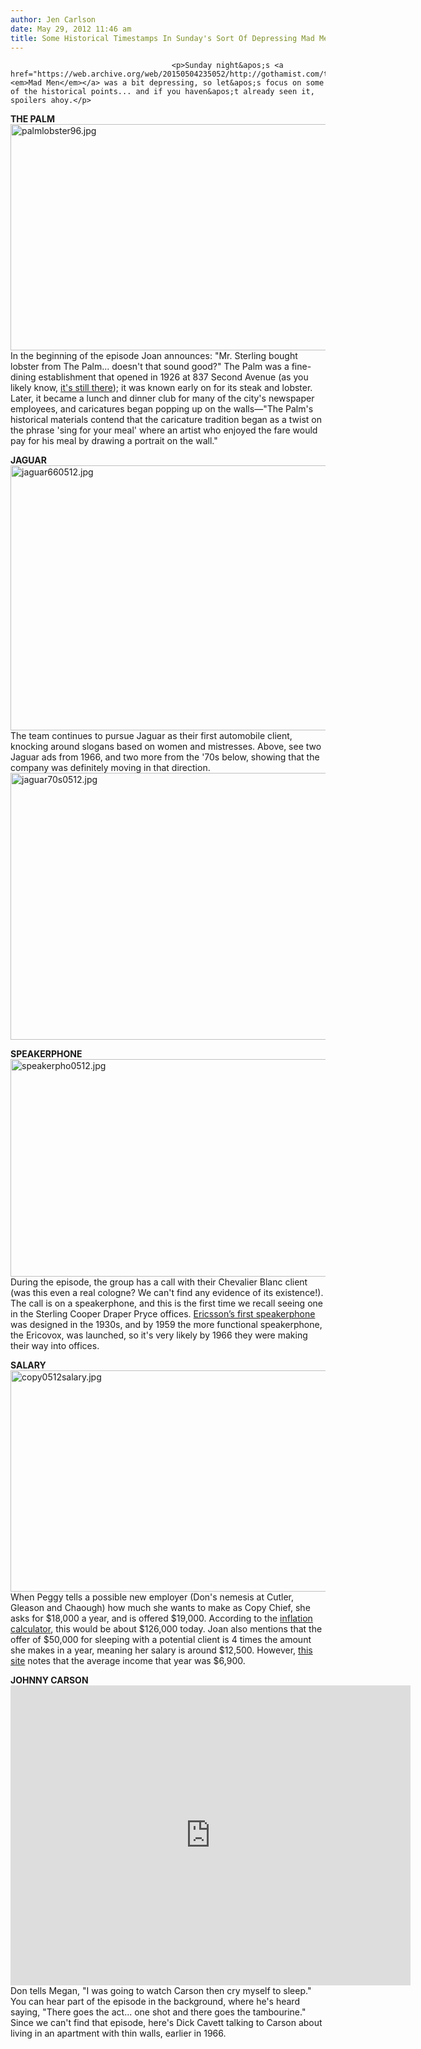 ```yaml
---
author: Jen Carlson
date: May 29, 2012 11:46 am
title: Some Historical Timestamps In Sunday's Sort Of Depressing Mad Men
---
```


	
										<p>Sunday night&apos;s <a href="https://web.archive.org/web/20150504235052/http://gothamist.com/tags/madmen"><em>Mad Men</em></a> was a bit depressing, so let&apos;s focus on some of the historical points... and if you haven&apos;t already seen it, spoilers ahoy.</p>

<p><strong>THE PALM</strong><br>
<span class="mt-enclosure mt-enclosure-image" style="display: inline;"> <img alt="palmlobster96.jpg" src="https://web.archive.org/web/20150504235052im_/http://gothamist.com/attachments/arts_jen/palmlobster96.jpg" width="640" height="362" class="image-none"> </span><br>
In the beginning of the episode Joan announces: &quot;Mr. Sterling bought lobster from The Palm... doesn&apos;t that sound good?&quot; The Palm was a fine-dining establishment that opened in 1926 at 837 Second Avenue (as you likely know, <a href="https://web.archive.org/web/20150504235052/http://www.thepalm.com/Palm-One">it&apos;s still there</a>); it was known early on for its steak and lobster. Later, it became a lunch and dinner club for many of the city&apos;s newspaper employees, and caricatures began popping up on the walls&#x2014;&quot;The Palm&apos;s historical materials contend that the caricature tradition began as a twist on the phrase &apos;sing for your meal&apos; where an artist who enjoyed the fare would pay for his meal by drawing a portrait on the wall.&quot;</p>

<p><strong>JAGUAR</strong><br>
<span class="mt-enclosure mt-enclosure-image" style="display: &lt;br /&gt;
inline;"> <img alt="jaguar660512.jpg" src="https://web.archive.org/web/20150504235052im_/http://gothamist.com/attachments/arts_jen/jaguar660512.jpg" width="640" height="424" class="image-none"> </span><br>
The team continues to pursue Jaguar as their first automobile client, knocking around slogans based on women and mistresses. Above, see two Jaguar ads from 1966, and two more from the &apos;70s below, showing that the company was definitely moving in that direction.<br>
<span class="mt-enclosure mt-enclosure-image" style="display: inline;"> <img alt="jaguar70s0512.jpg" src="https://web.archive.org/web/20150504235052im_/http://gothamist.com/attachments/arts_jen/jaguar70s0512.jpg" width="640" height="427" class="image-none"> </span></p>

<p><strong>SPEAKERPHONE</strong><br>
<span class="mt-enclosure mt-enclosure-image" style="display: inline;"> <img alt="speakerpho0512.jpg" src="https://web.archive.org/web/20150504235052im_/http://gothamist.com/attachments/arts_jen/speakerpho0512.jpg" width="640" height="348" class="image-none"> </span><br>
During the episode, the group has a call with their Chevalier Blanc client (was this even a real cologne? We can&apos;t find any evidence of its existence!). The call is on a speakerphone, and this is the first time we recall seeing one in the Sterling Cooper Draper Pryce offices. <a href="https://web.archive.org/web/20150504235052/http://www.ericssonhistory.com/templates/Ericsson/Article.aspx?id=2095&amp;ArticleID=1369&amp;CatID=360&amp;epslanguage=EN">Ericsson&#x2019;s first speakerphone</a> was designed in the 1930s, and by 1959 the more functional speakerphone, the Ericovox, was launched, so it&apos;s very likely by 1966 they were making their way into offices.</p>

<p><strong>SALARY</strong><br>
<span class="mt-enclosure mt-enclosure-image" style="display: inline;"> <img alt="copy0512salary.jpg" src="https://web.archive.org/web/20150504235052im_/http://gothamist.com/attachments/arts_jen/copy0512salary.jpg" width="640" height="354" class="image-none"> </span><br>
When Peggy tells a possible new employer (Don&apos;s nemesis at Cutler, Gleason and Chaough) how much she wants to make as Copy Chief, she asks for $18,000 a year, and is offered $19,000. According to the <a href="https://web.archive.org/web/20150504235052/http://www.westegg.com/inflation/infl.cgi">inflation calculator</a>, this would be about $126,000 today. Joan also mentions that the offer of $50,000 for sleeping with a potential client is 4 times the amount she makes in a year, meaning her salary is around $12,500. However, <a href="https://web.archive.org/web/20150504235052/http://www.thepeoplehistory.com/1966.html">this site</a> notes that the average income that year was $6,900.</p>

<p><strong>JOHNNY CARSON</strong><br>
<iframe width="640" height="480" src="https://web.archive.org/web/20150504235052if_/http://www.youtube.com/embed/AI8yJYRi1l4" frameborder="0" allowfullscreen></iframe><br>
Don tells Megan, &quot;I was going to watch Carson then cry myself to sleep.&quot; You can hear part of the episode in the background, where he&apos;s heard saying, &quot;There goes the act... one shot and there goes the tambourine.&quot; Since we can&apos;t find that episode, here&apos;s Dick Cavett talking to Carson about living in an apartment with thin walls, earlier in 1966.</p>					
										
									
				